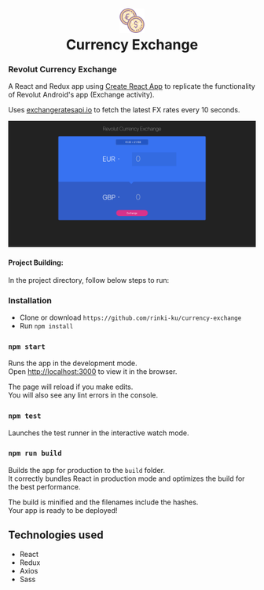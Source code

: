 <h1 align="center">
  	<img height="50" src="public/currency.png" alt="Currnecy Exchange" /> <br> Currency Exchange
</h1>

### Revolut Currency Exchange

A React and Redux app using [Create React App](https://github.com/facebook/create-react-app) to replicate the functionality of Revolut Android's app (Exchange activity).

Uses [exchangeratesapi.io](https://api.exchangeratesapi.io/latest") to fetch the latest FX rates every 10 seconds.

![Screenshot of Revolut Exchange](revolut-exchange.png)

#### Project Building:

In the project directory, follow below steps to run:

### Installation

- Clone or download `https://github.com/rinki-ku/currency-exchange`
- Run `npm install`

### `npm start`

Runs the app in the development mode.<br>
Open [http://localhost:3000](http://localhost:3000) to view it in the browser.

The page will reload if you make edits.<br>
You will also see any lint errors in the console.

### `npm test`

Launches the test runner in the interactive watch mode.<br>

### `npm run build`

Builds the app for production to the `build` folder.<br>
It correctly bundles React in production mode and optimizes the build for the best performance.

The build is minified and the filenames include the hashes.<br>
Your app is ready to be deployed!

## Technologies used

- React
- Redux
- Axios
- Sass
